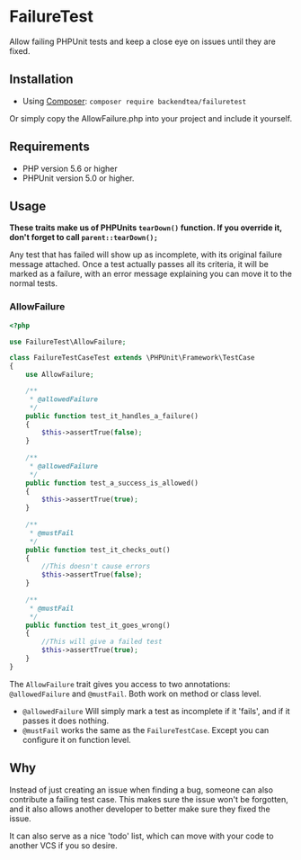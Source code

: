 # FailureTest

Allow failing PHPUnit tests and keep a close eye on issues until they are fixed.

## Installation

* Using [Composer](https://getcomposer.org/): `composer require backendtea/failuretest`

Or simply copy the AllowFailure.php into your project and include it yourself.

## Requirements

* PHP version 5.6 or higher
* PHPUnit version 5.0 or higher.

## Usage

**These traits make us of PHPUnits `tearDown()` function. If you override it, don't forget to call `parent::tearDown();`**

Any test that has failed will show up as incomplete, with its original failure message attached.
Once a test actually passes all its criteria, it will be marked as a failure, with an error message explaining you can move it to the normal tests.

### AllowFailure

```php
<?php 

use FailureTest\AllowFailure;

class FailureTestCaseTest extends \PHPUnit\Framework\TestCase
{
    use AllowFailure;

    /** 
     * @allowedFailure
     */
    public function test_it_handles_a_failure()
    {
        $this->assertTrue(false);
    }
    
    /** 
     * @allowedFailure
     */
    public function test_a_success_is_allowed()
    {
        $this->assertTrue(true);
    }
    
    /** 
     * @mustFail
     */
    public function test_it_checks_out()
    {
        //This doesn't cause errors
        $this->assertTrue(false);
    }
    
    /**
     * @mustFail
     */
    public function test_it_goes_wrong()
    {
        //This will give a failed test
        $this->assertTrue(true);
    }
}
```

The `AllowFailure` trait gives you access to two annotations: `@allowedFailure` and `@mustFail`. Both work on method or class level.

 * `@allowedFailure` Will simply mark a test as incomplete if it 'fails', and if it passes it does nothing.
 * `@mustFail` works the same as the `FailureTestCase`. Except you can configure it on function level.

## Why

Instead of just creating an issue when finding a bug, someone can also contribute a failing test case.
This makes sure the issue won't be forgotten, and it also allows another developer to better make sure they fixed the issue.

It can also serve as a nice 'todo' list, which can move with your code to another VCS if you so desire.
